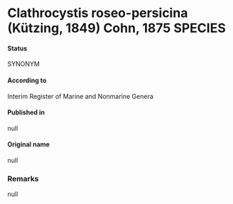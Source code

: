 # Clathrocystis roseo-persicina (Kützing, 1849) Cohn, 1875 SPECIES

#### Status
SYNONYM

#### According to
Interim Register of Marine and Nonmarine Genera

#### Published in
null

#### Original name
null

### Remarks
null